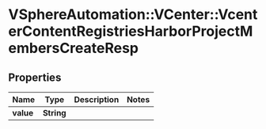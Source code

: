 # VSphereAutomation::VCenter::VcenterContentRegistriesHarborProjectMembersCreateResp

## Properties
Name | Type | Description | Notes
------------ | ------------- | ------------- | -------------
**value** | **String** |  | 


